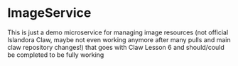 # ImageService

This is just a demo microservice for managing image resources (not official Islandora Claw, maybe not even working anymore after many pulls and main claw repository changes!) 
that goes with Claw Lesson 6 and should/could be completed to be fully working